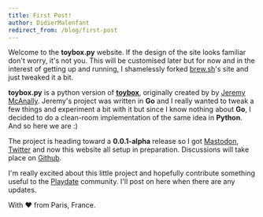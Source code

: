 ```yaml
---
title: First Post!
author: DidierMalenfant
redirect_from: /blog/first-post
---
```

Welcome to the **toybox.py** website. If the design of the site looks familiar don't worry, it's not you. This will be customised later but for now and in the interest of getting up and running, I shamelessly forked <a href="https://brew.sh" target="_blank">brew.sh</a>'s site and just tweaked it a bit.

**toybox.py** is a python version of <a href="https://github.com/jm/toybox" target="_blank">**toybox**</a>, originally created by  by <a href="https://github.com/jm" target="_blank">Jeremy McAnally</a>. Jeremy's project was written in **Go** and I really wanted to tweak a few things and experiment a bit with it but since I know nothing about **Go**, I decided to do a clean-room implementation of the same idea in **Python**. And so here we are :)

The project is heading toward a **0.0.1-alpha** release so I got <a rel="me" href="https://mastodon.social/@toyboxpy">Mastodon</a>, <a href="https://twitter.com/toyboxpy">Twitter</a> and now this website all setup in preparation. Discussions will take place on <a href="https://github.com/toyboxpy/toybox.py/discussions">Github</a>.

I'm really excited about this little project and hopefully contribute something useful to the <a href="https://play.date" target="_blank">Playdate</a> community. I'll post on here when there are any updates.

With ❤️ from Paris, France.
